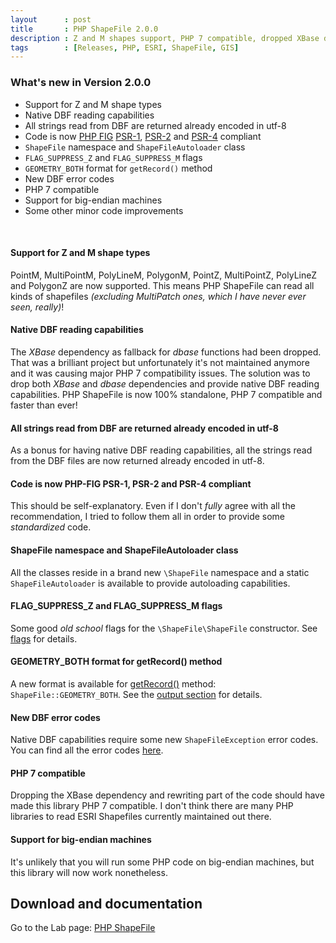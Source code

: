 ```yaml
---
layout      : post
title       : PHP ShapeFile 2.0.0
description : Z and M shapes support, PHP 7 compatible, dropped XBase dependency, PSR-compliant code and more!
tags        : [Releases, PHP, ESRI, ShapeFile, GIS]
---
```



### What's new in Version 2.0.0

- Support for Z and M shape types
- Native DBF reading capabilities
- All strings read from DBF are returned already encoded in utf-8
- Code is now [PHP FIG](http://www.php-fig.org/) [PSR-1](http://www.php-fig.org/psr/psr-1/), [PSR-2](http://www.php-fig.org/psr/psr-2/) and [PSR-4](http://www.php-fig.org/psr/psr-4/) compliant
- `ShapeFile` namespace and `ShapeFileAutoloader` class
- `FLAG_SUPPRESS_Z` and `FLAG_SUPPRESS_M` flags
- `GEOMETRY_BOTH` format for `getRecord()` method
- New DBF error codes
- PHP 7 compatible
- Support for big-endian machines
- Some other minor code improvements

<br>

#### Support for Z and M shape types
PointM, MultiPointM, PolyLineM, PolygonM, PointZ, MultiPointZ, PolyLineZ and PolygonZ are now supported. This means PHP ShapeFile can read all kinds of shapefiles *(excluding MultiPatch ones, which I have never ever seen, really)*!

#### Native DBF reading capabilities
The *XBase* dependency as fallback for *dbase* functions had been dropped. That was a brilliant project but unfortunately it's not maintained anymore and it was causing major PHP 7 compatibility issues.
The solution was to drop both *XBase* and *dbase* dependencies and provide native DBF reading capabilities.
PHP ShapeFile is now 100% standalone, PHP 7 compatible and faster than ever!

#### All strings read from DBF are returned already encoded in utf-8
As a bonus for having native DBF reading capabilities, all the strings read from the DBF files are now returned already encoded in utf-8.

#### Code is now PHP-FIG PSR-1, PSR-2 and PSR-4 compliant
This should be self-explanatory. Even if I don't *fully* agree with all the recommendation, I tried to follow them all in order to provide some *standardized* code.

#### ShapeFile namespace and ShapeFileAutoloader class
All the classes reside in a brand new `\ShapeFile` namespace and a static `ShapeFileAutoloader` is available to provide autoloading capabilities.

#### FLAG_SUPPRESS_Z and FLAG_SUPPRESS_M flags
Some good *old school* flags for the `\ShapeFile\ShapeFile` constructor. See [flags](/labs/php-shapefile/#flags) for details.

#### GEOMETRY_BOTH format for getRecord() method
A new format is available for [getRecord()](/labs/php-shapefile/#getrecord) method: `ShapeFile::GEOMETRY_BOTH`. See the [output section](/labs/php-shapefile/#geometry-output) for details.

#### New DBF error codes
Native DBF capabilities require some new `ShapeFileException` error codes. You can find all the error codes [here](/labs/php-shapefile/#error-codes).

#### PHP 7 compatible
Dropping the XBase dependency and rewriting part of the code should have made this library PHP 7 compatible. I don't think there are many PHP libraries to read ESRI Shapefiles currently maintained out there.

#### Support for big-endian machines
It's unlikely that you will run some PHP code on big-endian machines, but this library will now work nonetheless.



## Download and documentation

Go to the Lab page: [PHP ShapeFile](/labs/php-shapefile/)
